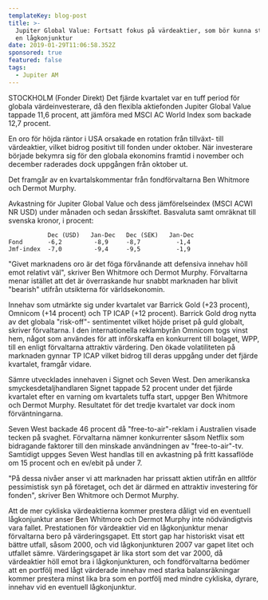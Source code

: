 ```yaml
---
templateKey: blog-post
title: >-
  Jupiter Global Value: Fortsatt fokus på värdeaktier, som bör kunna stå emot i
  en lågkonjunktur
date: 2019-01-29T11:06:58.352Z
sponsored: true
featured: false
tags:
  - Jupiter AM
---
```

STOCKHOLM (Fonder Direkt) Det fjärde kvartalet var en tuff period för globala värdeinvesterare, då den flexibla aktiefonden Jupiter Global Value tappade 11,6 procent, att jämföra med MSCI AC World Index som backade 12,7 procent.

En oro för höjda räntor i USA orsakade en rotation från tillväxt- till värdeaktier, vilket bidrog positivt till fonden under oktober. När investerare började bekymra sig för den globala ekonomins framtid i november och december raderades dock uppgången från oktober ut.

Det framgår av en kvartalskommentar från fondförvaltarna Ben Whitmore och Dermot Murphy.

Avkastning för Jupiter Global Value och dess jämförelseindex (MSCI ACWI NR USD) under månaden och sedan årsskiftet. Basvaluta samt omräknat till svenska kronor, i procent:
```
           Dec (USD)   Jan-Dec   Dec (SEK)   Jan-Dec          
Fond       -6,2         -8,9     -8,7          -1,4           
Jmf-index  -7,0         -9,4     -9,5          -1,9   
```
"Givet marknadens oro är det föga förvånande att defensiva innehav höll emot relativt väl", skriver Ben Whitmore och Dermot Murphy. Förvaltarna menar istället att det är överraskande hur snabbt marknaden har blivit "bearish" utifrån utsikterna för världsekonomin.

Innehav som utmärkte sig under kvartalet var Barrick Gold (+23 procent), Omnicom (+14 procent) och TP ICAP (+12 procent). Barrick Gold drog nytta av det globala "risk-off"- sentimentet vilket höjde priset på guld globalt, skriver förvaltarna. I den internationella reklambyrån Omnicom togs vinst hem, något som användes för att införskaffa en konkurrent till bolaget, WPP, till en enligt förvaltarna attraktiv värdering. Den ökade volatiliteten på marknaden gynnar TP ICAP vilket bidrog till deras uppgång under det fjärde kvartalet, framgår vidare.

Sämre utvecklades innehaven i Signet och Seven West. Den amerikanska smyckesdetaljhandlaren Signet tappade 52 procent under det fjärde kvartalet efter en varning om kvartalets tuffa start, uppger Ben Whitmore och Dermot Murphy. Resultatet för det tredje kvartalet var dock inom förväntningarna.

Seven West backade 46 procent då "free-to-air"-reklam i Australien visade tecken på svaghet. Förvaltarna nämner konkurrenter såsom Netflix som bidragande faktorer till den minskade användningen av "free-to-air"-tv. Samtidigt uppges Seven West handlas till en avkastning på fritt kassaflöde om 15 procent och en ev/ebit på under 7.

"På dessa nivåer anser vi att marknaden har prissatt aktien utifrån en alltför pessimistisk syn på företaget, och det är därmed en attraktiv investering för fonden", skriver Ben Whitmore och Dermot Murphy.

Att de mer cykliska värdeaktierna kommer prestera dåligt vid en eventuell lågkonjunktur anser Ben Whitmore och Dermot Murphy inte nödvändigtvis vara fallet. Prestationen för värdeaktier vid en lågkonjunktur menar förvaltarna bero på värderingsgapet. Ett stort gap har historiskt visat ett bättre utfall, såsom 2000, och vid lågkonjunkturen 2007 var gapet litet och utfallet sämre. Värderingsgapet är lika stort som det var 2000, då värdeaktier höll emot bra i lågkonjunkturen, och fondförvaltarna bedömer att en portfölj med lågt värderade innehav med starka balansräkningar kommer prestera minst lika bra som en portfölj med mindre cykliska, dyrare, innehav vid en eventuell lågkonjunktur.
